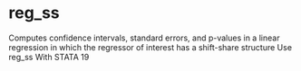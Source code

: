 # reg_ss
Computes confidence intervals, standard errors, and p-values in a linear regression in which the regressor of interest has a shift-share structure Use reg_ss With STATA 19
